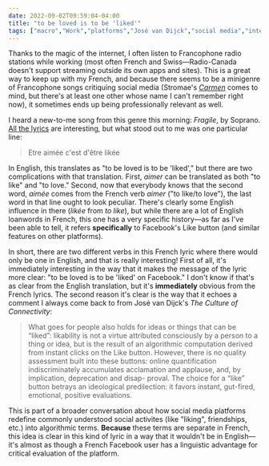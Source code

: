 ```yaml
---
date: 2022-09-02T09:59:04-04:00
title: "to be loved is to be 'liked'"
tags: ["macro","Work","platforms","José van Dijck","social media","internet radio","Radio Chablais","French"]
---
```

Thanks to the magic of the internet, I often listen to Francophone radio stations while working (most often French and Swiss—Radio-Canada doesn't support streaming outside its own apps and sites). This is a great way to keep up with my French, and because there seems to be a minigenre of Francophone songs critiquing social media (Stromae's *[Carmen](https://www.youtube.com/watch?v=UKftOH54iNU)* comes to mind, but there's at least one other whose name I can't remember right now), it sometimes ends up being professionally relevant as well.

I heard a new-to-me song from this genre this morning: *Fragile*, by Soprano. [All the lyrics](https://genius.com/Soprano-fragile-lyrics) are interesting, but what stood out to me was one particular line: 

> Etre aimée c'est d'être likée

In English, this translates as "to be loved is to be 'liked'," but there are two complications with that translation. First, *aimer* can be translated as both "to like" and "to love." Second, now that everybody knows that the second word, *aimée* comes from the French verb *aimer* ("to like/to love"), the last word in that line ought to look peculiar. There's clearly some English influence in there (*likée* from *to like*), but while there are a lot of English loanwords in French, this one has a very specific history—as far as I've been able to tell, it refers **specifically** to Facebook's Like button (and similar features on other platforms). 

In short, there are two different verbs in this French lyric where there would only be one in English, and that is really interesting! First of all, it's immediately interesting in the way that it makes the message of the lyric more clear: "to be loved is to be 'liked' on Facebook." I don't know if that's as clear from the English translation, but it's **immediately** obvious from the French lyrics. The second reason it's clear is the way that it echoes a comment I always come back to from José van Dijck's *The Culture of Connectivity*: 

> What goes for people also holds for ideas or things that can be “liked”: likability is not a virtue attributed consciously by a person to a thing or idea, but is the result of an algorithmic computation derived from instant clicks on the Like button. However, there is no quality assessment built into these buttons: online quantification indiscriminately accumulates acclamation and applause, and, by implication, deprecation and disap- proval. The choice for a “like” button betrays an ideological predilection: it favors instant, gut-fired, emotional, positive evaluations.

This is part of a broader conversation about how social media platforms redefine commonly understood social activites (like "liking", friendships, etc.) into algorithmic terms. **Because** these terms are separate in French, this idea is clear in this kind of lyric in a way that it wouldn't be in English—it's almost as though a French Facebook user has a linguistic advantage for critical evaluation of the platform.